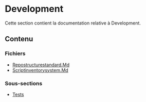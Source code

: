 # Development

Cette section contient la documentation relative à Development.

## Contenu


### Fichiers

- [Repostructurestandard.Md](./RepoStructureStandard.md.txt)
- [Scriptinventorysystem.Md](./ScriptInventorySystem.md.txt)

### Sous-sections

- [Tests](./tests/)
